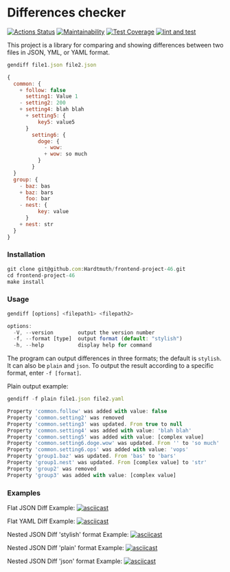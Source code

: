 # Differences checker
[![Actions Status](https://github.com/Hardtmuth/frontend-project-46/actions/workflows/hexlet-check.yml/badge.svg)](https://github.com/Hardtmuth/frontend-project-46/actions) [![Maintainability](https://api.codeclimate.com/v1/badges/8bda569837a8572dbf34/maintainability)](https://codeclimate.com/github/Hardtmuth/frontend-project-46/maintainability) [![Test Coverage](https://api.codeclimate.com/v1/badges/8bda569837a8572dbf34/test_coverage)](https://codeclimate.com/github/Hardtmuth/frontend-project-46/test_coverage) [![lint and test](https://github.com/Hardtmuth/frontend-project-46/actions/workflows/lint%20and%20test.yml/badge.svg)](https://github.com/Hardtmuth/frontend-project-46/actions/workflows/lint%20and%20test.yml)

This project is a library for comparing and showing differences between two files in JSON, YML, or YAML format.

```js
gendiff file1.json file2.json

{
  common: {
    + follow: false
      setting1: Value 1
    - setting2: 200
    + setting4: blah blah
      + setting5: {
          key5: value5
      }
        setting6: {
          doge: {
            - wow:
            + wow: so much
          }
        }
  }
  group: {
    - baz: bas
    + baz: bars
      foo: bar
    - nest: {
          key: value
      }
    + nest: str
  }
}
```
### Installation

```js
git clone git@github.com:Hardtmuth/frontend-project-46.git
cd frontend-project-46
make install
```

### Usage
```js
gendiff [options] <filepath1> <filepath2>
```
```js
options:
  -V, --version        output the version number
  -f, --format [type]  output format (default: "stylish")
  -h, --help           display help for command
```
The program can output differences in three formats; the default is `stylish`. It can also be `plain` and `json`. To output the result according to a specific format, enter `-f [format]`.

Plain output example:
```js
gendiff -f plain file1.json file2.yaml

Property 'common.follow' was added with value: false
Property 'common.setting2' was removed
Property 'common.setting3' was updated. From true to null
Property 'common.setting4' was added with value: 'blah blah'
Property 'common.setting5' was added with value: [complex value]
Property 'common.setting6.doge.wow' was updated. From '' to 'so much'
Property 'common.setting6.ops' was added with value: 'vops'
Property 'group1.baz' was updated. From 'bas' to 'bars'
Property 'group1.nest' was updated. From [complex value] to 'str'
Property 'group2' was removed
Property 'group3' was added with value: [complex value]
```

### Examples

Flat JSON Diff Example:
[![asciicast](https://asciinema.org/a/633085.svg)](https://asciinema.org/a/633085)

Flat YAML Diff Example:
[![asciicast](https://asciinema.org/a/634082.svg)](https://asciinema.org/a/634082)

Nested JSON Diff 'stylish' format Example:
[![asciicast](https://asciinema.org/a/636579.svg)](https://asciinema.org/a/636579)

Nested JSON Diff 'plain' format Example:
[![asciicast](https://asciinema.org/a/636814.svg)](https://asciinema.org/a/636814)

Nested JSON Diff 'json' format Example:
[![asciicast](https://asciinema.org/a/641255.svg)](https://asciinema.org/a/641255)
